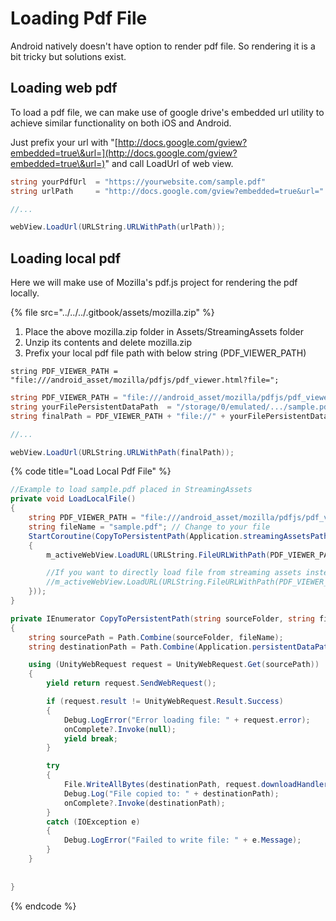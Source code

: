 # Loading Pdf File

Android natively doesn't have option to render pdf file. So rendering it is a bit tricky but solutions exist.



## Loading web pdf

To load a pdf file, we can make use of google drive's embedded url utility to achieve similar functionality on both iOS and Android.

Just prefix your url with "[http://docs.google.com/gview?embedded=true\&url=](http://docs.google.com/gview?embedded=true\&url=)"  and call LoadUrl of web view.



```csharp
string yourPdfUrl  = "https://yourwebsite.com/sample.pdf"
string urlPath     = "http://docs.google.com/gview?embedded=true&url=" + yourPdfUrl;

//...

webView.LoadUrl(URLString.URLWithPath(urlPath));
```



## Loading local pdf&#x20;

Here we will make use of Mozilla's pdf.js project for rendering the pdf locally.

{% file src="../../../.gitbook/assets/mozilla.zip" %}

1. Place the above mozilla.zip folder in Assets/StreamingAssets folder
2. Unzip its contents and delete mozilla.zip
3. Prefix your local pdf file path with below string (PDF\_VIEWER\_PATH)

```
string PDF_VIEWER_PATH = "file:///android_asset/mozilla/pdfjs/pdf_viewer.html?file=";
```



```csharp
string PDF_VIEWER_PATH = "file:///android_asset/mozilla/pdfjs/pdf_viewer.html?file=";
string yourFilePersistentDataPath  = "/storage/0/emulated/.../sample.pdf";
string finalPath = PDF_VIEWER_PATH + "file://" + yourFilePersistentDataPath;

//...

webView.LoadUrl(URLString.URLWithPath(finalPath));
```



{% code title="Load Local Pdf File" %}
```csharp
//Example to load sample.pdf placed in StreamingAssets 
private void LoadLocalFile()
{
    string PDF_VIEWER_PATH = "file:///android_asset/mozilla/pdfjs/pdf_viewer.html?file=";
    string fileName = "sample.pdf"; // Change to your file
    StartCoroutine(CopyToPersistentPath(Application.streamingAssetsPath, fileName, (string copiedFilePath) =>
    {
        m_activeWebView.LoadURL(URLString.FileURLWithPath(PDF_VIEWER_PATH+ "file://" + copiedFilePath));

        //If you want to directly load file from streaming assets instead of copying to persistent path
        //m_activeWebView.LoadURL(URLString.FileURLWithPath(PDF_VIEWER_PATH+ "file://android_asset/" + "sample.pdf"));
    }));
}

private IEnumerator CopyToPersistentPath(string sourceFolder, string fileName, Action<string> onComplete)
{
    string sourcePath = Path.Combine(sourceFolder, fileName);
    string destinationPath = Path.Combine(Application.persistentDataPath, fileName);

    using (UnityWebRequest request = UnityWebRequest.Get(sourcePath))
    {
        yield return request.SendWebRequest();

        if (request.result != UnityWebRequest.Result.Success)
        {
            Debug.LogError("Error loading file: " + request.error);
            onComplete?.Invoke(null);
            yield break;
        }

        try
        {
            File.WriteAllBytes(destinationPath, request.downloadHandler.data);
            Debug.Log("File copied to: " + destinationPath);
            onComplete?.Invoke(destinationPath);
        }
        catch (IOException e)
        {
            Debug.LogError("Failed to write file: " + e.Message);
        }
    }
    
    
}
```
{% endcode %}





